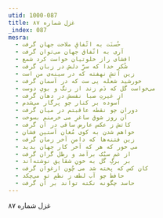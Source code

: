 ```yaml
---
utid: 1000-087
title: غزل شماره ۸۷
_index: 087
mesra:
  - حُسنَت به اتّفاقِ ملاحت جهان گرفت
  - آری به اتّفاق جهان می‌توان گرفت
  - افشای راز خلوتیان خواست کرد شمع
  - شُکر خدا که سرِّ دلش در زبان گرفت
  - زین آتشِ نهفته که در سینه‌ی من است
  - خورشید شعله‌ یی ست که در آسمان گرفت
  - می‌خواست گل که دَم زند از رنگ و بویِ دوست
  - از غیرتِ صبا نفسش در دهان گرفت
  - آسوده بر کنار چو پرگار می‌شدم
  - دوران چو نقطه عاقبتم در میان گرفت
  - آن روز شوق ساغرِ می خرمنم بسوخت
  - کاتش ز عکس عارض ساقی در آن گرفت
  - خواهم شدن به کوی مُغان آستین فشان
  - زین فتنه‌ها که دامنِ آخر زمان گرفت
  - می خور که هر که آخر کار جهان بدید
  - از غم سبُک برآمد و رطل گران گرفت
  - بر برگِ گل به خونِ شقایق نوشته‌اند
  - کان کس که پخته شد می چُون ارغوان گرفت
  - حافظ چو آب لطف ز نظمِ تو می‌چکد
  - حاسد چگونه نکته تواند بر آن گرفت
---
```

غزل شماره ۸۷
